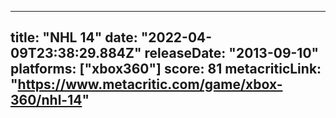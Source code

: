 
---
title: "NHL 14"
date: "2022-04-09T23:38:29.884Z"
releaseDate: "2013-09-10"
platforms: ["xbox360"]
score: 81
metacriticLink: "https://www.metacritic.com/game/xbox-360/nhl-14"
---

